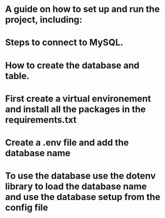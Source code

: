 # A guide on how to set up and run the project, including:
# Steps to connect to MySQL.
# How to create the database and table.
#  First create a virtual environement and install all the packages in the requirements.txt
#  Create a .env file and add the database name 
# To use the database use the dotenv library to load the database name and use the database setup from the config file

